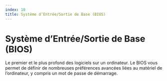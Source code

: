 ```yaml
---
index: 10
title: Système d’Entrée/Sortie de Base (BIOS)
---
```

# Système d’Entrée/Sortie de Base (BIOS)

Le premier et le plus profond des logiciels sur un ordinateur. Le BIOS vous permet de définir de nombreuses préférences avancées liées au matériel de l’ordinateur, y compris un mot de passe de démarrage.